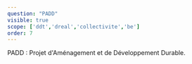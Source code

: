 ```yaml
---
question: "PADD"
visible: true
scope: ['ddt','dreal','collectivite','be']
order: 7
---
```

PADD : Projet d'Aménagement et de Développement Durable.
